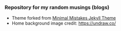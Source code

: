 ### Repository for my random musings (blogs)

- Theme forked from [Minimal Mistakes Jekyll Theme](https://mmistakes.github.io/minimal-mistakes/)
- Home background image credit: https://undraw.co/
